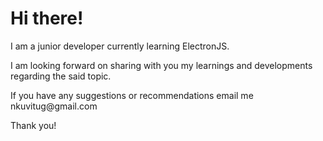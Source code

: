 # Hi there!

<p> I am a junior developer currently learning ElectronJS. </p>
<p> I am looking forward on sharing with you my learnings and developments regarding the said topic.</p>

<p> If you have any suggestions or recommendations email me nkuvitug@gmail.com </p>

<p> Thank you! </p>

